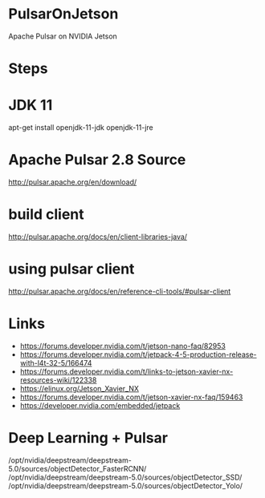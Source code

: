 # PulsarOnJetson
Apache Pulsar on NVIDIA Jetson 



# Steps

# JDK 11

apt-get install openjdk-11-jdk openjdk-11-jre

# Apache Pulsar 2.8 Source

http://pulsar.apache.org/en/download/

# build client 

http://pulsar.apache.org/docs/en/client-libraries-java/

# using pulsar client

http://pulsar.apache.org/docs/en/reference-cli-tools/#pulsar-client

# Links

* https://forums.developer.nvidia.com/t/jetson-nano-faq/82953
* https://forums.developer.nvidia.com/t/jetpack-4-5-production-release-with-l4t-32-5/166474
* https://forums.developer.nvidia.com/t/links-to-jetson-xavier-nx-resources-wiki/122338
* https://elinux.org/Jetson_Xavier_NX
* https://forums.developer.nvidia.com/t/jetson-xavier-nx-faq/159463
* https://developer.nvidia.com/embedded/jetpack


# Deep Learning + Pulsar

/opt/nvidia/deepstream/deepstream-5.0/sources/objectDetector_FasterRCNN/
/opt/nvidia/deepstream/deepstream-5.0/sources/objectDetector_SSD/
/opt/nvidia/deepstream/deepstream-5.0/sources/objectDetector_Yolo/

